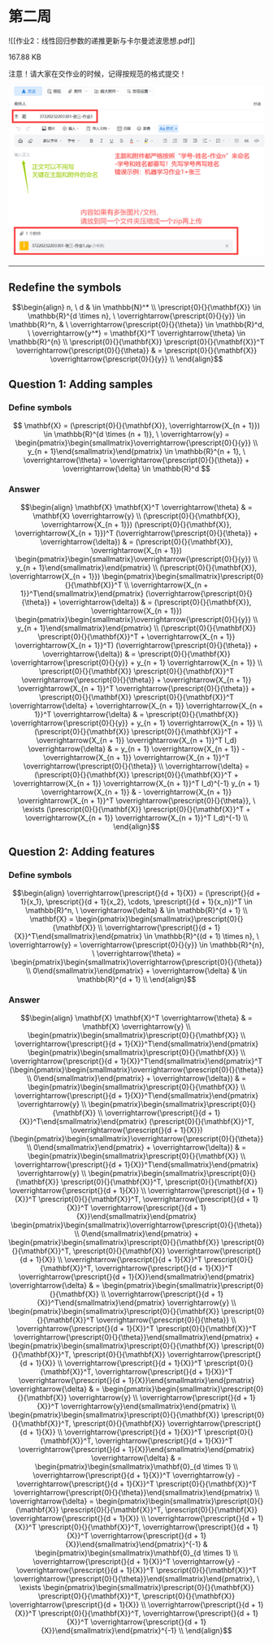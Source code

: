 <!--
第二周

作业2：线性回归参数的递推更新与卡尔曼滤波思想.pdf
-->
# 第二周

![[作业2：线性回归参数的递推更新与卡尔曼滤波思想.pdf]]

167.88 KB

注意！请大家在交作业的时候，记得按规范的格式提交！

<!--
![](http://p.qpic.cn/homework/0/hw_h_1mbr6utdgq68sc068c11bf3f0bbf/)
-->
![](Assets/hw_h_1mbr6utdgq68sc068c11bf3f0bbf.png)

---

## Redefine the symbols
$$\begin{align}
n, \ d & \in \mathbb{N}^* \\
\prescript{0}{}{\mathbf{X}} \in \mathbb{R}^{d \times n}, \ \overrightarrow{\prescript{0}{}{y}} \in \mathbb{R}^n, & \ \overrightarrow{\prescript{0}{}{\theta}} \in \mathbb{R}^d, \ \overrightarrow{y^*} = \mathbf{X}^T \overrightarrow{\theta} \in \mathbb{R}^{n} \\
\prescript{0}{}{\mathbf{X}} \prescript{0}{}{\mathbf{X}}^T \overrightarrow{\prescript{0}{}{\theta}} & = \prescript{0}{}{\mathbf{X}} \overrightarrow{\prescript{0}{}{y}} \\
\end{align}$$
## Question 1: Adding samples
### Define symbols
$$
\mathbf{X} = (\prescript{0}{}{\mathbf{X}}, \overrightarrow{X_{n + 1}}) \in \mathbb{R}^{d \times (n + 1)}, \ \overrightarrow{y} = \begin{pmatrix}\begin{smallmatrix}\overrightarrow{\prescript{0}{}{y}} \\ y_{n + 1}\end{smallmatrix}\end{pmatrix} \in \mathbb{R}^{n + 1}, \ \overrightarrow{\theta} = \overrightarrow{\prescript{0}{}{\theta}} + \overrightarrow{\delta} \in \mathbb{R}^d
$$

### Answer
$$\begin{align}
\mathbf{X} \mathbf{X}^T \overrightarrow{\theta} & = \mathbf{X} \overrightarrow{y} \\
(\prescript{0}{}{\mathbf{X}}, \overrightarrow{X_{n + 1}}) (\prescript{0}{}{\mathbf{X}}, \overrightarrow{X_{n + 1}})^T (\overrightarrow{\prescript{0}{}{\theta}} + \overrightarrow{\delta}) & = (\prescript{0}{}{\mathbf{X}}, \overrightarrow{X_{n + 1}}) \begin{pmatrix}\begin{smallmatrix}\overrightarrow{\prescript{0}{}{y}} \\ y_{n + 1}\end{smallmatrix}\end{pmatrix} \\
(\prescript{0}{}{\mathbf{X}}, \overrightarrow{X_{n + 1}}) \begin{pmatrix}\begin{smallmatrix}\prescript{0}{}{\mathbf{X}}^T \\ \overrightarrow{X_{n + 1}}^T\end{smallmatrix}\end{pmatrix} (\overrightarrow{\prescript{0}{}{\theta}} + \overrightarrow{\delta}) & = (\prescript{0}{}{\mathbf{X}}, \overrightarrow{X_{n + 1}}) \begin{pmatrix}\begin{smallmatrix}\overrightarrow{\prescript{0}{}{y}} \\ y_{n + 1}\end{smallmatrix}\end{pmatrix} \\
(\prescript{0}{}{\mathbf{X}} \prescript{0}{}{\mathbf{X}}^T + \overrightarrow{X_{n + 1}} \overrightarrow{X_{n + 1}}^T) (\overrightarrow{\prescript{0}{}{\theta}} + \overrightarrow{\delta}) & = \prescript{0}{}{\mathbf{X}} \overrightarrow{\prescript{0}{}{y}} + y_{n + 1} \overrightarrow{X_{n + 1}} \\
\prescript{0}{}{\mathbf{X}} \prescript{0}{}{\mathbf{X}}^T \overrightarrow{\prescript{0}{}{\theta}} + \overrightarrow{X_{n + 1}} \overrightarrow{X_{n + 1}}^T \overrightarrow{\prescript{0}{}{\theta}} + \prescript{0}{}{\mathbf{X}} \prescript{0}{}{\mathbf{X}}^T \overrightarrow{\delta} + \overrightarrow{X_{n + 1}} \overrightarrow{X_{n + 1}}^T \overrightarrow{\delta} & = \prescript{0}{}{\mathbf{X}} \overrightarrow{\prescript{0}{}{y}} + y_{n + 1} \overrightarrow{X_{n + 1}} \\
(\prescript{0}{}{\mathbf{X}} \prescript{0}{}{\mathbf{X}}^T + \overrightarrow{X_{n + 1}} \overrightarrow{X_{n + 1}}^T I_d) \overrightarrow{\delta} & = y_{n + 1} \overrightarrow{X_{n + 1}} - \overrightarrow{X_{n + 1}} \overrightarrow{X_{n + 1}}^T \overrightarrow{\prescript{0}{}{\theta}} \\
\overrightarrow{\delta} = (\prescript{0}{}{\mathbf{X}} \prescript{0}{}{\mathbf{X}}^T + \overrightarrow{X_{n + 1}} \overrightarrow{X_{n + 1}}^T I_d)^{-1} y_{n + 1} \overrightarrow{X_{n + 1}} & - \overrightarrow{X_{n + 1}} \overrightarrow{X_{n + 1}}^T \overrightarrow{\prescript{0}{}{\theta}}, \ \exists (\prescript{0}{}{\mathbf{X}} \prescript{0}{}{\mathbf{X}}^T + \overrightarrow{X_{n + 1}} \overrightarrow{X_{n + 1}}^T I_d)^{-1} \\
\end{align}$$

## Question 2: Adding features
### Define symbols
$$\begin{align}
\overrightarrow{\prescript{}{d + 1}{X}} = (\prescript{}{d + 1}{x_1}, \prescript{}{d + 1}{x_2}, \cdots, \prescript{}{d + 1}{x_n})^T \in \mathbb{R}^n, \ \overrightarrow{\delta} & \in \mathbb{R}^{d + 1} \\
\mathbf{X} = \begin{pmatrix}\begin{smallmatrix}\prescript{0}{}{\mathbf{X}} \\ \overrightarrow{\prescript{}{d + 1}{X}}^T\end{smallmatrix}\end{pmatrix} \in \mathbb{R}^{(d + 1) \times n}, \ \overrightarrow{y} = \overrightarrow{\prescript{0}{}{y}} \in \mathbb{R}^{n}, \ \overrightarrow{\theta} = \begin{pmatrix}\begin{smallmatrix}\overrightarrow{\prescript{0}{}{\theta}} \\ 0\end{smallmatrix}\end{pmatrix} + \overrightarrow{\delta} & \in \mathbb{R}^{d + 1} \\
\end{align}$$

### Answer
$$\begin{align}
\mathbf{X} \mathbf{X}^T \overrightarrow{\theta} & = \mathbf{X} \overrightarrow{y} \\
\begin{pmatrix}\begin{smallmatrix}\prescript{0}{}{\mathbf{X}} \\ \overrightarrow{\prescript{}{d + 1}{X}}^T\end{smallmatrix}\end{pmatrix} \begin{pmatrix}\begin{smallmatrix}\prescript{0}{}{\mathbf{X}} \\ \overrightarrow{\prescript{}{d + 1}{X}}^T\end{smallmatrix}\end{pmatrix}^T (\begin{pmatrix}\begin{smallmatrix}\overrightarrow{\prescript{0}{}{\theta}} \\ 0\end{smallmatrix}\end{pmatrix} + \overrightarrow{\delta}) & = \begin{pmatrix}\begin{smallmatrix}\prescript{0}{}{\mathbf{X}} \\ \overrightarrow{\prescript{}{d + 1}{X}}^T\end{smallmatrix}\end{pmatrix} \overrightarrow{y} \\
\begin{pmatrix}\begin{smallmatrix}\prescript{0}{}{\mathbf{X}} \\ \overrightarrow{\prescript{}{d + 1}{X}}^T\end{smallmatrix}\end{pmatrix} (\prescript{0}{}{\mathbf{X}}^T, \overrightarrow{\prescript{}{d + 1}{X}}) (\begin{pmatrix}\begin{smallmatrix}\overrightarrow{\prescript{0}{}{\theta}} \\ 0\end{smallmatrix}\end{pmatrix} + \overrightarrow{\delta}) & = \begin{pmatrix}\begin{smallmatrix}\prescript{0}{}{\mathbf{X}} \\ \overrightarrow{\prescript{}{d + 1}{X}}^T\end{smallmatrix}\end{pmatrix} \overrightarrow{y} \\
\begin{pmatrix}\begin{smallmatrix}\prescript{0}{}{\mathbf{X}} \prescript{0}{}{\mathbf{X}}^T, \prescript{0}{}{\mathbf{X}} \overrightarrow{\prescript{}{d + 1}{X}} \\ \overrightarrow{\prescript{}{d + 1}{X}}^T \prescript{0}{}{\mathbf{X}}^T, \overrightarrow{\prescript{}{d + 1}{X}}^T \overrightarrow{\prescript{}{d + 1}{X}}\end{smallmatrix}\end{pmatrix} \begin{pmatrix}\begin{smallmatrix}\overrightarrow{\prescript{0}{}{\theta}} \\ 0\end{smallmatrix}\end{pmatrix} + \begin{pmatrix}\begin{smallmatrix}\prescript{0}{}{\mathbf{X}} \prescript{0}{}{\mathbf{X}}^T, \prescript{0}{}{\mathbf{X}} \overrightarrow{\prescript{}{d + 1}{X}} \\ \overrightarrow{\prescript{}{d + 1}{X}}^T \prescript{0}{}{\mathbf{X}}^T, \overrightarrow{\prescript{}{d + 1}{X}}^T \overrightarrow{\prescript{}{d + 1}{X}}\end{smallmatrix}\end{pmatrix} \overrightarrow{\delta} & = \begin{pmatrix}\begin{smallmatrix}\prescript{0}{}{\mathbf{X}} \\ \overrightarrow{\prescript{}{d + 1}{X}}^T\end{smallmatrix}\end{pmatrix} \overrightarrow{y} \\
\begin{pmatrix}\begin{smallmatrix}\prescript{0}{}{\mathbf{X}} \prescript{0}{}{\mathbf{X}}^T \overrightarrow{\prescript{0}{}{\theta}} \\ \overrightarrow{\prescript{}{d + 1}{X}}^T \prescript{0}{}{\mathbf{X}}^T \overrightarrow{\prescript{0}{}{\theta}}\end{smallmatrix}\end{pmatrix} + \begin{pmatrix}\begin{smallmatrix}\prescript{0}{}{\mathbf{X}} \prescript{0}{}{\mathbf{X}}^T, \prescript{0}{}{\mathbf{X}} \overrightarrow{\prescript{}{d + 1}{X}} \\ \overrightarrow{\prescript{}{d + 1}{X}}^T \prescript{0}{}{\mathbf{X}}^T, \overrightarrow{\prescript{}{d + 1}{X}}^T \overrightarrow{\prescript{}{d + 1}{X}}\end{smallmatrix}\end{pmatrix} \overrightarrow{\delta} & = \begin{pmatrix}\begin{smallmatrix}\prescript{0}{}{\mathbf{X}} \overrightarrow{y} \\ \overrightarrow{\prescript{}{d + 1}{X}}^T \overrightarrow{y}\end{smallmatrix}\end{pmatrix} \\
\begin{pmatrix}\begin{smallmatrix}\prescript{0}{}{\mathbf{X}} \prescript{0}{}{\mathbf{X}}^T, \prescript{0}{}{\mathbf{X}} \overrightarrow{\prescript{}{d + 1}{X}} \\ \overrightarrow{\prescript{}{d + 1}{X}}^T \prescript{0}{}{\mathbf{X}}^T, \overrightarrow{\prescript{}{d + 1}{X}}^T \overrightarrow{\prescript{}{d + 1}{X}}\end{smallmatrix}\end{pmatrix} \overrightarrow{\delta} & = \begin{pmatrix}\begin{smallmatrix}\mathbf{0}_{d \times 1} \\ \overrightarrow{\prescript{}{d + 1}{X}}^T \overrightarrow{y} - \overrightarrow{\prescript{}{d + 1}{X}}^T \prescript{0}{}{\mathbf{X}}^T \overrightarrow{\prescript{0}{}{\theta}}\end{smallmatrix}\end{pmatrix} \\
\overrightarrow{\delta} = \begin{pmatrix}\begin{smallmatrix}\prescript{0}{}{\mathbf{X}} \prescript{0}{}{\mathbf{X}}^T, \prescript{0}{}{\mathbf{X}} \overrightarrow{\prescript{}{d + 1}{X}} \\ \overrightarrow{\prescript{}{d + 1}{X}}^T \prescript{0}{}{\mathbf{X}}^T, \overrightarrow{\prescript{}{d + 1}{X}}^T \overrightarrow{\prescript{}{d + 1}{X}}\end{smallmatrix}\end{pmatrix}^{-1} & \begin{pmatrix}\begin{smallmatrix}\mathbf{0}_{d \times 1} \\ \overrightarrow{\prescript{}{d + 1}{X}}^T \overrightarrow{y} - \overrightarrow{\prescript{}{d + 1}{X}}^T \prescript{0}{}{\mathbf{X}}^T \overrightarrow{\prescript{0}{}{\theta}}\end{smallmatrix}\end{pmatrix}, \ \exists \begin{pmatrix}\begin{smallmatrix}\prescript{0}{}{\mathbf{X}} \prescript{0}{}{\mathbf{X}}^T, \prescript{0}{}{\mathbf{X}} \overrightarrow{\prescript{}{d + 1}{X}} \\ \overrightarrow{\prescript{}{d + 1}{X}}^T \prescript{0}{}{\mathbf{X}}^T, \overrightarrow{\prescript{}{d + 1}{X}}^T \overrightarrow{\prescript{}{d + 1}{X}}\end{smallmatrix}\end{pmatrix}^{-1} \\
\end{align}$$
